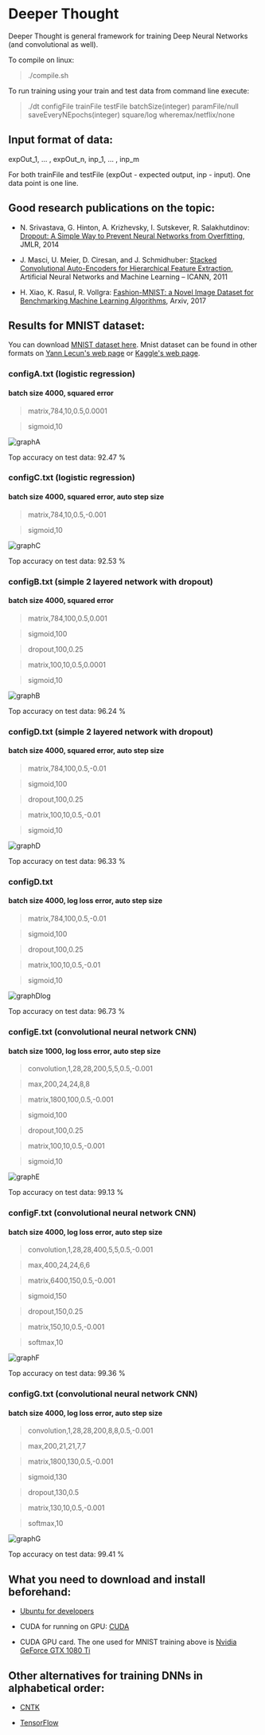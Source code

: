 # Deeper Thought

Deeper Thought is general framework for training Deep Neural Networks (and convolutional as well).

To compile on linux:

> ./compile.sh

To run training using your train and test data from command line execute:

> ./dt configFile trainFile testFile batchSize(integer) paramFile/null saveEveryNEpochs(integer) square/log wheremax/netflix/none

## Input format of data:

expOut_1, ... , expOut_n, inp_1, ... , inp_m

For both trainFile and testFile (expOut - expected output, inp - input). One data point is one line.

## Good research publications on the topic:

* N. Srivastava, G. Hinton, A. Krizhevsky, I. Sutskever, R. Salakhutdinov: [Dropout: A Simple Way to Prevent Neural Networks from Overfitting](http://www.jmlr.org/papers/volume15/srivastava14a/srivastava14a.pdf?utm_content=buffer79b43&utm_medium=social&utm_source=twitter.com&utm_campaign=buffer), JMLR, 2014

* J. Masci, U. Meier, D. Ciresan, and J. Schmidhuber: [Stacked Convolutional Auto-Encoders for
Hierarchical Feature Extraction](https://www.researchgate.net/profile/Jonathan_Masci/publication/221078713_Stacked_Convolutional_Auto-Encoders_for_Hierarchical_Feature_Extraction/links/0deec518b9c6ed4634000000/Stacked-Convolutional-Auto-Encoders-for-Hierarchical-Feature-Extraction.pdf), Artificial Neural Networks and Machine Learning – ICANN, 2011

* H. Xiao, K. Rasul, R. Vollgra: [Fashion-MNIST: a Novel Image Dataset for
Benchmarking Machine Learning Algorithms](https://arxiv.org/pdf/1708.07747.pdf), Arxiv, 2017

## Results for MNIST dataset:

You can download [MNIST dataset here](https://www.dropbox.com/s/9eoiignb7tlrr2u/mnist.zip?dl=0). Mnist dataset can be found in other formats on [Yann Lecun's web page](http://yann.lecun.com/exdb/mnist/index.html) or [Kaggle's web page](https://www.kaggle.com/c/digit-recognizer).

### configA.txt (logistic regression)

#### batch size 4000, squared error

> matrix,784,10,0.5,0.0001

> sigmoid,10

![graphA](./results/graph_A.png)

Top accuracy on test data: 92.47 %

### configC.txt (logistic regression)

#### batch size 4000, squared error, auto step size

> matrix,784,10,0.5,-0.001

> sigmoid,10

![graphC](./results/graphC.png)

Top accuracy on test data: 92.53 %

### configB.txt (simple 2 layered network with dropout)

#### batch size 4000, squared error

> matrix,784,100,0.5,0.001

> sigmoid,100

> dropout,100,0.25

> matrix,100,10,0.5,0.0001

> sigmoid,10

![graphB](./results/graph_B.png)

Top accuracy on test data: 96.24 %

### configD.txt (simple 2 layered network with dropout)

#### batch size 4000, squared error, auto step size

> matrix,784,100,0.5,-0.01

> sigmoid,100

> dropout,100,0.25

> matrix,100,10,0.5,-0.01

> sigmoid,10

![graphD](./results/graphD.png)

Top accuracy on test data: 96.33 %

### configD.txt

#### batch size 4000, log loss error, auto step size

> matrix,784,100,0.5,-0.01

> sigmoid,100

> dropout,100,0.25

> matrix,100,10,0.5,-0.01

> sigmoid,10

![graphDlog](./results/graphDlog.png)

Top accuracy on test data: 96.73 %

### configE.txt (convolutional neural network CNN)

#### batch size 1000, log loss error, auto step size

> convolution,1,28,28,200,5,5,0.5,-0.001

> max,200,24,24,8,8

> matrix,1800,100,0.5,-0.001

> sigmoid,100

> dropout,100,0.25

> matrix,100,10,0.5,-0.001

> sigmoid,10

![graphE](./results/graphE.png)

Top accuracy on test data: 99.13 %

### configF.txt (convolutional neural network CNN)

#### batch size 4000, log loss error, auto step size

> convolution,1,28,28,400,5,5,0.5,-0.001

> max,400,24,24,6,6

> matrix,6400,150,0.5,-0.001

> sigmoid,150

> dropout,150,0.25

> matrix,150,10,0.5,-0.001

> softmax,10

![graphF](./results/graphF2.png)

Top accuracy on test data: 99.36 %

### configG.txt (convolutional neural network CNN)

#### batch size 4000, log loss error, auto step size

> convolution,1,28,28,200,8,8,0.5,-0.001

> max,200,21,21,7,7

> matrix,1800,130,0.5,-0.001

> sigmoid,130

> dropout,130,0.5

> matrix,130,10,0.5,-0.001

> softmax,10

![graphG](./results/graphG2.png)

Top accuracy on test data: 99.41 %

## What you need to download and install beforehand:

* [Ubuntu for developers](https://www.ubuntu.com/desktop/developers)

* CUDA for running on GPU: [CUDA](https://developer.nvidia.com/cuda-zone)

* CUDA GPU card. The one used for MNIST training above is [Nvidia GeForce GTX 1080 Ti](https://www.nvidia.com/en-us/geforce/products/10series/geforce-gtx-1080-ti/)

## Other alternatives for training DNNs in alphabetical order:

* [CNTK](https://github.com/Microsoft/CNTK)

* [TensorFlow](https://www.tensorflow.org/)
